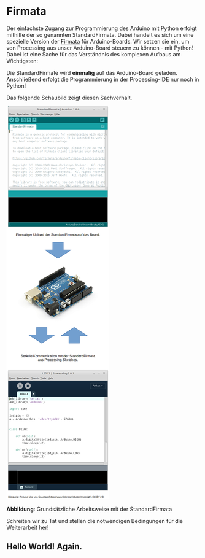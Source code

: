 # Firmata

Der einfachste Zugang zur Programmierung des Arduino mit Python erfolgt mithilfe der so genannten StandardFirmata. Dabei handelt es sich um eine spezielle Version der [Firmata](https://github.com/firmata/protocol)
für Arduino-Boards. Wir setzen sie ein, um von Processing aus unser Arduino-Board steuern zu können - mit Python! Dabei ist eine Sache für das Verständnis des komplexen Aufbaus am Wichtigsten: 

Die StandardFirmate wird **einmalig** auf das Arduino-Board geladen. Anschließend erfolgt die Programmierung in der Processing-IDE nur noch in Python!

Das folgende Schaubild zeigt diesen Sachverhalt.

![](../images/workflow.png)

**Abbildung**: Grundsätzliche Arbeitsweise mit der StandardFirmata

Schreiten wir zu Tat und stellen die notwendigen Bedingungen für die Weiterarbeit her!

## Hello World! Again.



